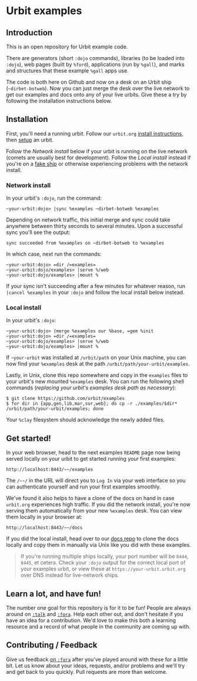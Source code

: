 # Urbit examples

## Introduction

This is an open repository for Urbit example code.

There are generators (short `:dojo` commands), libraries (to be loaded into
`:dojo`), web pages (built by `%ford`), applications (run by `%gall`), and marks
and structures that these example `%gall` apps use.

The code is both here on Github and now on a desk on an Urbit ship
(`~dirbet-botweb`). Now you can just merge the desk over the live network to get
our examples and docs onto any of your live urbits. Give these a try by
following the installation instructions below.

## Installation

First, you'll need a running urbit. Follow our `urbit.org` [install
instructions](https://urbit.org/docs/using/install), then
[setup](https://urbit.org/docs/using/setup) an urbit.

Follow the *Network install* below if your urbit is running on the live network
(comets are usually best for development). Follow the *Local install* instead if
you're on a [fake
ship](https://urbit.org/fora/posts/~2017.1.5..21.31.04..20f3~/) or otherwise
experiencing problems with the network install.

### Network install

In your urbit's `:dojo`, run the command:

    ~your-urbit:dojo> |sync %examples ~dirbet-botweb %examples

Depending on network traffic, this initial merge and sync could take anywhere
between thirty seconds to several minutes. Upon a successful sync you'll see the
output:

    sync succeeded from %examples on ~dirbet-botweb to %examples

In which case, next run the commands:

    ~your-urbit:dojo> =dir /=examples=
    ~your-urbit:dojo/examples> |serve %/web
    ~your-urbit:dojo/examples> |mount %

If your sync isn't succeeding after a few minutes for whatever reason, run
`|cancel %examples` in your `:dojo` and follow the local install below instead.

### Local install

In your urbit's `:dojo`:

    ~your-urbit:dojo> |merge %examples our %base, =gem %init
    ~your-urbit:dojo> =dir /=examples=
    ~your-urbit:dojo/examples> |serve %/web
    ~your-urbit:dojo/examples> |mount %

If `~your-urbit` was installed at `/urbit/path` on your Unix machine, you can
now find your `%examples` desk at the path `/urbit/path/your-urbit/examples`.

Lastly, in Unix, clone this repo somewhere and copy in the `examples` files to
your urbit's new mounted `%examples` desk. You can run the following shell
commands (*replacing your urbit's examples desk path as necessary*):

    $ git clone https://github.com/urbit/examples
    $ for dir in {app,gen,lib,mar,sur,web}; do cp -r ./examples/$dir* /urbit/path/your-urbit/examples; done

Your `%clay` filesystem should acknowledge the newly added files.

## Get started!

In your web browser, head to the next examples `README` page now being served
locally on your urbit to get started running your first examples:

    http://localhost:8443/~~/examples

The `/~~/` in the URL will direct you to `Log In` via your web interface so you
can authenticate yourself and run your first examples smoothly.

We've found it also helps to have a clone of the docs on hand in case
`urbit.org` experiences high traffic. If you did the network install, you're now
serving them automatically from your new `%examples` desk. You can view them
locally in your browser at:

    http://localhost:8443/~~/docs

If you did the local install, head over to our [docs
repo](https://github.com/urbit/docs) to clone the docs locally and copy them in
manually via Unix like you did with these examples.

> If you're running multiple ships locally, your port number will be `8444`,
> `8445`, et cetera. Check your `:dojo` output for the correct local port of
> your examples urbit, or view these at `https://your-urbit.urbit.org` over DNS
> instead for live-network ships.

## Learn a lot, and have fun!

The number one goal for this repository is for it to be fun! People are always
around on [`:talk`](https://urbit.org/docs/using/setup#-messaging-talk) and
[`:fora`](https://urbit.org/~~/fora). Help each other out, and don't hesitate if
you have an idea for a contribution. We'd love to make this both a learning
resource and a record of what people in the community are coming up with.

## Contributing / Feedback

Give us feedback [on
`:fora`](https://urbit.org/~~/fora/posts/~2017.8.3..20.53.26..c361~/) after
you've played around with these for a little bit. Let us know about your ideas,
requests, and/or problems and we'll try and get back to you quickly. Pull
requests are more than welcome.
